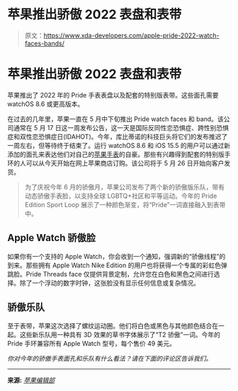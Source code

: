 # 苹果推出骄傲 2022 表盘和表带

> 原文：<https://www.xda-developers.com/apple-pride-2022-watch-faces-bands/>

# 苹果推出骄傲 2022 表盘和表带

苹果推出了 2022 年的 Pride 手表表盘以及配套的特别版表带。这些面孔需要 watchOS 8.6 或更高版本。

在过去的几年里，苹果一直在 5 月中下旬推出 Pride watch faces 和 band。该公司通常在 5 月 17 日这一周发布公告，这一天是国际反同性恋恐惧症、跨性别恐惧症和双性恋恐惧症日(IDAHOT)。今年，库比蒂诺的科技巨头将它们的发布推迟了一周左右，但等待终于结束了。运行 watchOS 8.6 和 iOS 15.5 的用户可以通过新添加的面孔来表达他们对自己的[苹果手表](https://www.xda-developers.com/best-apple-watch/)的自豪。那些有兴趣得到配套的特别版手环的人可以从今天开始在网上苹果商店订购。该公司将于 5 月 26 日开始向客户发货。

> 为了庆祝今年 6 月的骄傲月，苹果公司发布了两个新的骄傲版乐队，带有动态骄傲手表脸，以支持全球 LGBTQ+社区和平等运动。今年的 Pride Edition Sport Loop 展示了一种颜色渐变，将“Pride”一词直接融入到表带中。

## Apple Watch 骄傲脸

如果你有一个支持的 Apple Watch，你会收到一个通知，强调新的“骄傲线程”的到来。那些拥有 Apple Watch Nike Edition 的用户也将获得一个专属的彩虹色弹跳脸。Pride Threads face 仅提供背景定制，允许您在白色和黑色之间进行选择。除了一个浮动的数字时钟，这张脸没有显示任何信息或复杂情况。

## 骄傲乐队

至于表带，苹果这次选择了螺纹运动圈。他们将白色或黑色与其他颜色结合在一起。这些新乐队用一种具有 3D 效果的草书字体展示了“T2 骄傲”一词。今年的 Pride 手环兼容所有 Apple Watch 型号，每个售价 49 美元。

*你对今年的骄傲手表面孔和乐队有什么看法？请在下面的评论区告诉我们。*

* * *

**来源:** [*苹果编辑部*](https://www.apple.com/newsroom/2022/05/apple-unveils-new-apple-watch-pride-edition-bands/)